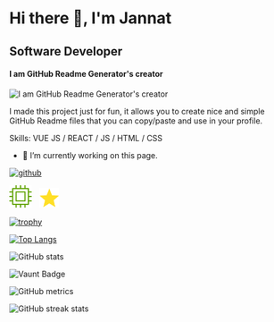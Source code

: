 # Hi there 👋, I'm Jannat
## Software Developer

#### I am GitHub Readme Generator's creator
![I am GitHub Readme Generator's creator](https://arturssmirnovs.github.io/github-profile-readme-generator/images/banner.png)

I made this project just for fun, it allows you to create nice and simple GitHub Readme files that you can copy/paste and use in your profile.

Skills: VUE JS / REACT / JS / HTML / CSS

- 🔭 I’m currently working on this page. 


[<img src='https://cdn.jsdelivr.net/npm/simple-icons@3.0.1/icons/github.svg' alt='github' height='40'>](https://github.com/Jannat1937)  

<a href='https://docs.github.com/en/developers'><img src='https://raw.githubusercontent.com/acervenky/animated-github-badges/master/assets/devbadge.gif' width='40' height='40'></a> <a href='https://stars.github.com/'><img src='https://raw.githubusercontent.com/acervenky/animated-github-badges/master/assets/starbadge.gif' width='35' height='35'></a> 

[![trophy](https://github-profile-trophy.vercel.app/?username=Jannat1937)](https://github.com/ryo-ma/github-profile-trophy)

[![Top Langs](https://github-readme-stats.vercel.app/api/top-langs/?username=Jannat1937)](https://github.com/anuraghazra/github-readme-stats)

![GitHub stats](https://github-readme-stats.vercel.app/api?username=Jannat1937&show_icons=true&count_private=true)  

![Vaunt Badge](https://api.vaunt.dev/v1/github/entities/Jannat1937/contributions?format=svg&private=true)  

![GitHub metrics](https://metrics.lecoq.io/Jannat1937)  

![GitHub streak stats](https://streak-stats.demolab.com/?user=Jannat1937)  

